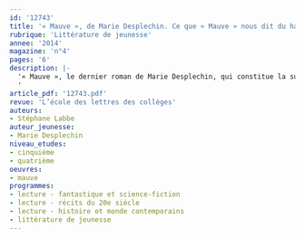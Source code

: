 ```yaml
---
id: '12743'
title: '« Mauve », de Marie Desplechin. Ce que « Mauve » nous dit du harcèlement'
rubrique: 'Littérature de jeunesse'
annee: '2014'
magazine: 'n°4'
pages: '6'
description: |-
  '« Mauve », le dernier roman de Marie Desplechin, qui constitue la suite de « Verte » et de « Pome », est une histoire beaucoup plus angoissante que les précédentes, sans doute parce qu’elle s’ancre d’une façon plus résolue dans le genre fantastique. Le surnaturel un peu dérisoire qui traversait en souriant les deux premiers romans devient ici plus menaçant. Les forces du mal surgissent, faisant irruption dans l’univers des personnages sous les formes à la fois réalistes et irrationnelles du harcèlement scolaire et de la stigmatisation sociale...
  '
article_pdf: '12743.pdf'
revue: 'L’école des lettres des collèges'
auteurs:
- Stéphane Labbe
auteur_jeunesse:
- Marie Desplechin
niveau_etudes:
- cinquième
- quatrième
oeuvres:
- mauve
programmes:
- lecture - fantastique et science-fiction
- lecture - récits du 20e siècle
- lecture - histoire et monde contemporains
- littérature de jeunesse
---
```

